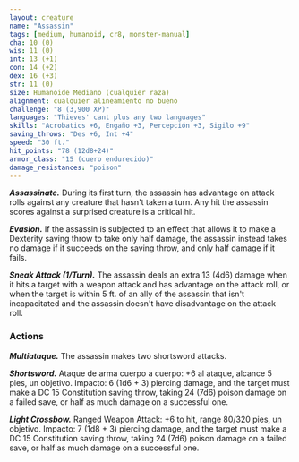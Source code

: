 ```yaml
---
layout: creature
name: "Assassin"
tags: [medium, humanoid, cr8, monster-manual]
cha: 10 (0)
wis: 11 (0)
int: 13 (+1)
con: 14 (+2)
dex: 16 (+3)
str: 11 (0)
size: Humanoide Mediano (cualquier raza)
alignment: cualquier alineamiento no bueno
challenge: "8 (3,900 XP)"
languages: "Thieves' cant plus any two languages"
skills: "Acrobatics +6, Engaño +3, Percepción +3, Sigilo +9"
saving_throws: "Des +6, Int +4"
speed: "30 ft."
hit_points: "78 (12d8+24)"
armor_class: "15 (cuero endurecido)"
damage_resistances: "poison"
---
```


***Assassinate.*** During its first turn, the assassin has advantage on attack rolls against any creature that hasn't taken a turn. Any hit the assassin scores against a surprised creature is a critical hit.

***Evasion.*** If the assassin is subjected to an effect that allows it to make a Dexterity saving throw to take only half damage, the assassin instead takes no damage if it succeeds on the saving throw, and only half damage if it fails.

***Sneak Attack (1/Turn).*** The assassin deals an extra 13 (4d6) damage when it hits a target with a weapon attack and has advantage on the attack roll, or when the target is within 5 ft. of an ally of the assassin that isn't incapacitated and the assassin doesn't have disadvantage on the attack roll.

### Actions

***Multiataque.*** The assassin makes two shortsword attacks.

***Shortsword.*** Ataque de arma cuerpo a cuerpo: +6 al ataque, alcance 5 pies, un objetivo. Impacto: 6 (1d6 + 3) piercing damage, and the target must make a DC 15 Constitution saving throw, taking 24 (7d6) poison damage on a failed save, or half as much damage on a successful one.

***Light Crossbow.*** Ranged Weapon Attack: +6 to hit, range 80/320 pies, un objetivo. Impacto: 7 (1d8 + 3) piercing damage, and the target must make a DC 15 Constitution saving throw, taking 24 (7d6) poison damage on a failed save, or half as much damage on a successful one.